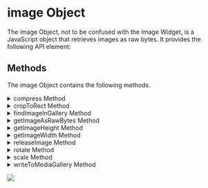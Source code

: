 
image Object
============

The image Object, not to be confused with the Image Widget, is a JavaScript object that retrieves images as raw bytes. It provides the following API element: 

Methods
-------

The image Object contains the following methods.

<details close markdown="block"><summary>compress Method</summary> 

* * *

Compresses an image by the specified compression ratio.

### Syntax

```

<<imageObject>>.compress(compressionRatio)
```

### Input Parameters

  
| Parameter | Description |
| --- | --- |
| compressionRatio | A floating point value that specifies the amount of compression to use. |

### Example

```

var imgObj = voltmx.image.createImage(rawBytes);
imgObj.compress(0.8);

```

### Return Values

None.

### Remarks

This method compresses the Image object's bitmap using the JPEG compression algorithm. The floating point value in the _compressionRatio_ parameter must be in the range of 0.0<=_compressionRatio_<=1.0. If _compressionRatio_ is 0.0, this method uses the minimum amount of compression. A value of 1.0 specifies the maximum amount of compression. Values outside the allowed range will be clamped to the nearest valid value. The compression data size that this method produces will vary depending on the hardware platform.

### Availability

Available on iOS and Android.

</details>
<details close markdown="block"><summary>cropToRect Method</summary>

* * *

This method crops the bitmap contained by the Image object to the size of the input rectangle.

### Syntax

```

cropToRect(  
    array)
```

### Input Parameters

  
| Parameter | Description |
| --- | --- |
| array | An array of integers specifying the cropping rectangle in the order (x,y,width,height). |

### Example

```

var imgObj = voltmx.image.createImage(rawBytes);
imgObj.cropToRect([0, 0, 720, 720]);

```

### Return Values

None.

### Remarks

This method crops the current Image object's bitmap to the size of the rectangle specified in the _array_ parameter, altering the bitmap in the process.

If there is no intersection between the Image object's bitmap and the rectangle in the _array_ parameter, then no cropping is performed.

### Availability

Available on iOS and Android.

* * *

</details>
<details close markdown="block"><summary>findImageInGallery Method</summary> 

* * *

Searches for and retrieves and image in the device's gallery of pictures.  


<blockquote>
    <em><b>Note: </b></em>
      <ul>      
        For Android below permissions are required in IRIS project setting -> Native-> Android Mobile/Tablet -> Tags (Child tag entries under < manifest > tag) depending on the target version<br>If target version is 33 and above below media permission must be added.<br> <li> < uses-permission android:name="android.permission.READ_MEDIA_IMAGES"/> </li>If target version is 34 and above below permission must be added along with other media permissions.<li> < uses-permission android:name="android.permission.READ_MEDIA_VISUAL_USER_SELECTED"/></li>For more information please refer Android 14 behavioral change (Please put the 14 behavioral change doc link here), also for understanding other media permissions please refer Android 13 behavioral change documentation.
    </ul>
</blockquote>


### Syntax

```

findImageInGallery(  
    config)
```

### Input Parameters

  
| Parameter | Description |
| --- | --- |
| config | A JavaScript object containing the information needed to search for the image. This object holds the following key-value pairs.albumName: An optional string that specifies the album to search. Not used on iOS. imageName: A string that holds the file name (including the extension) of the image file to search for. |

 

### Example

```

var imgObj = voltmx.image.createImage("src.png");
imgObj.writeToGallery();

var uniqueImgIdentifier;

function onSuccess(uniqueIdentifier) {
    uniqueImgIdentifier = uniqueIdentifier;
}

config = {
    ImageName: uniqueImgIdentifier
};

var rawBytesObj = findImageInGallery(config);
```

### Return Values

Returns an object of type voltmx.types.RawBytes that contains the RawBytes image data if the file exists, or `null` if the file is not found.

### Exceptions

| Value | Description |
| --- | --- |
| 100 | Either `albumName` or `imageName` was not of type String. |

* * *

</details>
<details close markdown="block"><summary>getImageAsRawBytes Method</summary> 

* * *

Retrieves the image height as an integer.

### Syntax

```

getImageAsRawBytes(  
    encodingFormat)
```

### Input Parameters

  
| Parameter | Description |
| --- | --- |
| encodingFormat | A constant from the Image Format Constants in the voltmx.image namespace that specifies the format of the bitmap image. |

 

### Example

```

var imgobj = voltmx.image.createimage(rawbytes);
var imgobj = voltmx.image.createimage(form1.camera1.rawbytes);
imgobj.writetomediagallery();
var uniqueimgidentifier;

function onsuccess(uniqueidentifier) {
    uniqueimgidentifier = uniqueidentifier;
}
config = {
    imagename: uniqueimgidentifier
};

var rawbytesobj = voltmx.image.findimageingallery(config);
form1.img1.rawbytes = rawbytesobj;
```

### Return Values

The Image object's bitmap in RawBytes format if an image format is specified. If not, this method returns the RawBytes data in a platform-specific formats.

### Availability

Available on iOS and Android.

</details>
<details close markdown="block"><summary>getImageHeight Method</summary> 

* * *

Retrieves the image height as an integer.

### Syntax

```

getImageHeight();
```

### Example

```

var imgObj = voltmx.image.createImage(rawBytes);
var imgHeight = imgObj.getImageHeight();
voltmx.print("Image height is:" + imgHeight);
form1.img1.rawbytes = rawbytesobj;
```

### Input Parameters

None.

### Return Values

An integer that specifies the height of the Image.

### Availability

Available on iOS and Android.

</details>
<details close markdown="block"><summary>getImageWidth Method</summary> 

* * *

Retrieves the image width as an integer.

### Syntax

```

getImageWidth();
```

### Example

```

var imgObj = voltmx.image.createImage(rawBytes);  
var imgWidth = imgObj.getImageWidth();  
voltmx.print("Image width is:" + imgWidth);
```

### Input Parameters

None.

### Return Values

An integer that specifies the object of the Image.

### Availability

Available on iOS and Android.

</details>
<details close markdown="block"><summary>releaseImage Method</summary> 

* * *

Removes the internal image from the image object.

### Syntax

```

<<imageObject>>.releaseImage()
```

### Example

```

var imgObj = voltmx.image.createImage(rawB);
imgObj.releaseImage();

```

### Input Parameters

None.

### Return Values

None.

### Availability

Available on iOS.

</details>
<details close markdown="block"><summary>rotate Method</summary> 

* * *

Rotates an imageObject either in a clockwise or counter-clockwise manner, depending on the specified rotation degree. In addition, you can use this API on Windows platform to crop the edges of the rotated image based on the provided cropImage value.

### Syntax

```

<<imageObject>>.rotate(degree, cropImage)
```

### Input Parameters

  
| Parameter | Description |
| --- | --- |
| degree \[Number\] - Mandatory | The degree by which the imageObject is to be rotated. You can specify any number for the degree parameter: positive or negative. For positive number: rotation occurs in a clockwise manner. For negative number: rotation occurs in a counter-clockwise manner. For example, rotate(90) ,rotate(-90) , rotate(355.5), and rotate(367.5). |
| cropImage \[Boolean\] - Optional | If cropImage is true, the rotated imageObject is cropped at the edges; otherwise, the imageObject is not cropped. The default value for cropImage is false.For example, rotate(45, true) and rotate(-145, false). |

 

### Example

```

//Rotate image without crop filter applied  
var imageObject = voltmx.image.createImage("Image.png");  
imageObject.rotate(45);  
  
//Rotate image without crop filter applied  
var imageObject = voltmx.image.createImage("Image.png");
imageObject.rotate(45, true);
```

### Return Values

None.

### Remarks

*   The rotate API does not return a new rotated image, instead it rotates the received image.
    

### Limitations

*   The cropImage parameter is applicable only for the Windows platform.

### Platform Availability

*   iOS
*   Android
*   Windows

</details>
<details close markdown="block"><summary>scale Method</summary> 

* * *

Scales the bitmap in the current Image object to a larger or smaller size.

### Syntax

```

scale(scaleFactor)
```

### Input Parameters

  
| Parameter | Description |
| --- | --- |
| scaleFactor | A floating point number that is used to scale the bitmap to a larger or smaller size. |

 

### Example

```

var imgObj = voltmx.image.createImage(rawB);
imgObj.scale(0.4);

```

### Return Values

None.

### Remarks

The floating point number in the _scaleFactor_ parameter cannot be less than zero. If it is in the range 0.0<=_scaleFactor_<1.0, the bitmap size will be reduced. Depending on the hardware and the size of the bitmap, distortion or blurring of the image can occur when it is reduced. If _scaleFactor_ equals 1, this method does nothing.

When your app sets _scaleFactor_ to a value greater than 1.0, the size of the bitmap increases. Values greater than 2.0 may result into memory warnings on some platforms. The resultant image quality may differ on platforms due to interpolation algorithms used.

### Availability

Available on iOS and Android.

</details>
<details close markdown="block"><summary>writeToMediaGallery Method</summary> 

* * *

Writes an image to device's media gallery.

<blockquote>
    <em><b>Note: </b></em>
    <ul>      
        For Android below permissions are required in IRIS project setting -> Native-> Android Mobile/Tablet -> Tags (Child tag entries under < manifest > tag) depending on the target version<br>If target version is 33 and above below media permission must be added.<br> <li> < uses-permission android:name="android.permission.READ_MEDIA_IMAGES"/> </li>If target version is 34 and above below permission must be added along with other media permissions.<li> < uses-permission android:name="android.permission.READ_MEDIA_VISUAL_USER_SELECTED"/></li>For more information please refer Android 14 behavioral change (Please put the 14 behavioral change doc link here), also for understanding other media permissions please refer Android 13 behavioral change documentation.
    </ul>
</blockquote>

### Syntax

```

writeToMediaGallery(  
    config)
```

### Input Parameters

_config_

Optional. A dictionary with configurable properties. If you do not specify the config parameter as an argument, the images will be written to the default public location based on the device's OS. You can pass the following properties in the config parameter.

  
| Key | Description |
| --- | --- |
| albumName \[Optional\] | A string that specifies a sub-folder name under the media gallery folder to save images into. You can make use of the property in the following cases:You can directly define a name to the album. In this case, when you call the API, a folder with the name that you defined is created under the media gallery, and then the image is saved to the folder.You can directly define a name to the album. In this case, when you call the API, a folder with the name that you defined is created under the media gallery, and then the image is saved to the folder.> **_Note:_** If you do not specify the albumName property in the config parameter, the images will be written to the default public location based on the device's OS.On iOS devices, the images are saved to the `Camera Roll` folder.On Android and Windows devices, the images are saved to the `Pictures` folder.> **_Note:_** If the value of the albumName key is not of String type, an exception is thrown with error code as '100' with the message "Invalid argument." |
| imageName \[Optional\] | A string that specifies a name to an image with which the image should be written to the gallery. The image will be saved to the gallery with the given name without any extension. If any extension is given along with the image name, an exception is thrown with error code '100' with the message "Invalid argument." The cases defined for the albumName property is also applies to the imageName property.If no name is specified to the image, the SDK will give a name to the image, and then write to the gallery.The property is respected only in Windows and Android platforms.> **_Note:_** If the value of the imageName key is not of String type, an exception is thrown with error code as '100' with the message "Invalid argument." |
| extensionType \[Optional\] | A constant that specifies the file format type of the image in which the image should be saved to the gallery. The following are the file format constants that you can specify:voltmx.image.ENCODE\_JPEG: the image will be saved in JPEG format.voltmx.image.ENCODE\_PNG: the image will be saved in PNG format.The default value of the property is voltmx.image.ENCODE\_JPEG.This parameter is available on all platforms. |
| handleRecoverableException \[Optional\] | A Boolean value that handles the **RecoverableSecurityException** that occurs when the [overwrite](#overwrite) parameter is used to overwrite an image that is owned by another app. `true`: Displays the system permission dialog box that requests confirmation to overwrite the image.If the user grants permission to overwrite, the image is overwritten. If the user denies permission to overwrite, the same RecoverableSecurityException will be passed to the error callback. `false`: The RecoverableSecurityException is not handled and the default error message `(Failed to insert/update the image)` is passed to the error callback. The default value of the property is `false`. > **_Note:_** This is an Android-specific parameter and is only applicable on Android 10 (and later) devices. |
| overwrite \[Optional\] | A Boolean value that specifies whether or not to overwrite existing images.`true`: overwrites the image if already exists with the name specified for a new image.`false`: Appends time stamp to the specified image name if already an image exists with same name; then the image is saved to the gallery.The default value of the property is `false`.This parameter is available only for Android and Windows platforms.> **_Note:_** If the value of the overwrite key is not of Boolean type, an exception is thrown with error code as '100' with the message "Invalid argument." |
| onSuccess \[Optional\] | A callback function that is invoked when writing the image to the media gallery is successful. You can define your own logic in the callback function. For example, you can define an alert message stating "your photo saved successfully."This parameter is available on all platforms.On IOS, a local device-specific unique identifier (910E7DBE-1DB0-455F-93B3-4500AA93042F/L0/001) is a string of the written image from the media gallery. In case of Android and Windows platform, the image name is returned. |
| onFailure \[Optional\] | A callback function is invoked when this function has failed to write an image to the media gallery. When it is invoked, the callback is passed a failure status and an error message. The failure status values can be one of the following.voltmx.application.PERMISSION\_DENIED: The app does not have required permissions to access the media gallery.voltmx.image.SAVE\_FAILED: The app failed to save an image to the media gallery.voltmx.image.INSUFFICIENT\_STORAGE: There is no enough space in the media gallery.voltmx.image.SAVE\_FAILED\_RECOVERABLE: The app failed to overwrite an image that is owned by another app. This error occurs only on Android devices when the handleRecoverableException key is set to true.This parameter is available on all platforms.Example (onFailure)if (statusOfFailure == voltmx.application.PERMISSION\_DENIED) { { } else if (statusOfFailure == voltmx.image.SAVE\_FAILED) { } else if (statusOfFailure == voltmx.image.INSUFFICIENT\_STORAGE) { } voltmx.print("reason for the failure" + errorMessage); } |

 

### Example

```

var config =

{
    albumName: "MyAlbum",
    extensionType: voltmx.image.ENCODE_PNG,
    onSuccess: successCallback2,
    onFailure: failureCallback2
};
var imgName = "sample.png";
var img = voltmx.image.createImage(imgName);
img.writeToMediaGallery(config);
```

### Return Values

None.

### Remarks

You can make use of the `writeToImageGallery` function when end user wants to save an image from your app to device's gallery. The image gets saved to media gallery based on the properties you pass in the `config` parameter. If you do not pass the `config` parameter to the function, the image gets saved to the device's public location.

On iOS, there is no loss of image quality when you call the `writeToImageGallery` function.

Your app may require runtime permissions to access the device's media gallery. For more information on checking, requesting, and obtaining runtime permissions, please see [Runtime Permissions API](runtime_permissions.md).

### Limitations

### iOS

To use the `writeToImageGallery` function for the iOS platform, open the the app's Info.plist and define the key NSPhotoLibraryUsageDescription. Add reason for accessing the media gallery as a string value to the key. Otherwise, the app crashes.

### Android

The directory path of the primary external storage is dependent on the device. When your app calls the `writeToImageGallery` function , the function accesses the device's external storage to save the image. Generally, the external storage is an SD card inserted into the device that can store relatively large amount of data. There is also the possibility that the devices uses built-in storage that is distinct from the protected internal storage. The `writeToImageGallery` function uses the directory path of the external storage provided by the device's OS for saving images.

### Platform Availability

Android

iOS 8 and later versions

Windows

</details>

![](resources/prettify/onload.png)
